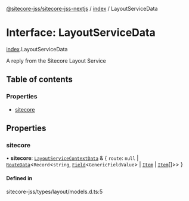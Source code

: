 [@sitecore-jss/sitecore-jss-nextjs](../README.md) / [index](../modules/index.md) / LayoutServiceData

# Interface: LayoutServiceData

[index](../modules/index.md).LayoutServiceData

A reply from the Sitecore Layout Service

## Table of contents

### Properties

- [sitecore](index.LayoutServiceData.md#sitecore)

## Properties

### sitecore

• **sitecore**: [`LayoutServiceContextData`](index.LayoutServiceContextData.md) & \{ `route`: ``null`` \| [`RouteData`](index.RouteData.md)\<`Record`\<`string`, [`Field`](index.Field.md)\<`GenericFieldValue`\> \| [`Item`](index.Item.md) \| [`Item`](index.Item.md)[]\>\>  }

#### Defined in

sitecore-jss/types/layout/models.d.ts:5
